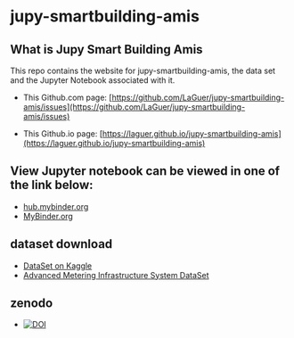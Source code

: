 
# jupy-smartbuilding-amis
## What is Jupy Smart Building Amis

This repo contains the website for jupy-smartbuilding-amis, the data set and the Jupyter Notebook associated with it.


- This Github.com page: [https://github.com/LaGuer/jupy-smartbuilding-amis/issues](https://github.com/LaGuer/jupy-smartbuilding-amis/issues)

- This Github.io page: [https://laguer.github.io/jupy-smartbuilding-amis](https://laguer.github.io/jupy-smartbuilding-amis)

## View Jupyter notebook can be viewed in one of the link below:
- [hub.mybinder.org](https://hub.mybinder.org/user/laguer)
- [MyBinder.org](https://mybinder.org/v2/gh/LaGuer/...)

## dataset download
- [DataSet on Kaggle](https://www.kaggle.com/)
- [Advanced Metering Infrastructure System DataSet](https://github.com/LaGuer/jupy-smartbuilding-amis/combed.zip)

## zenodo
- [![DOI](https://zenodo.org/badge/158837051.svg)](https://zenodo.org/badge/latestdoi/158837051)
